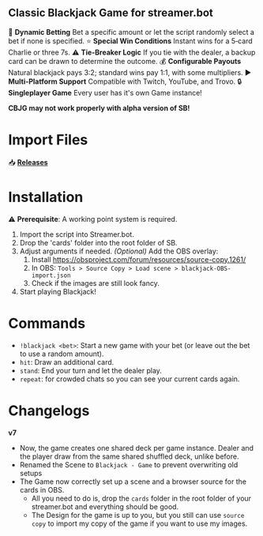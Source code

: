 ## Classic Blackjack Game for streamer.bot

:game_die: **Dynamic Betting** Bet a specific amount or let the script randomly select a bet if none is specified.
:star: **Special Win Conditions** Instant wins for a 5‑card Charlie or three 7s.
:warning: **Tie-Breaker Logic** If you tie with the dealer, a backup card can be drawn to determine the outcome.
:moneybag: **Configurable Payouts** Natural blackjack pays 3:2; standard wins pay 1:1, with some multipliers.
:arrow_forward: **Multi-Platform Support** Compatible with Twitch, YouTube, and Trovo.
:lock: **Singleplayer Game** Every user has it's own Game instance!

**CBJG may not work properly with alpha version of SB!**


# **Import Files**  
:inbox_tray: **[Releases](https://github.com/aaskjer/blackjackforSB/releases)**


# **Installation**
:warning: **Prerequisite**: A working point system is required.
1. Import the script into Streamer.bot.
2. Drop the 'cards' folder into the root folder of SB.
3. Adjust arguments if needed.
    *(Optional)* Add the OBS overlay:
    1. Install https://obsproject.com/forum/resources/source-copy.1261/
    2. In OBS: `Tools > Source Copy > Load scene > blackjack-OBS-import.json`
    3. Check if the images are still look fancy.
4. Start playing Blackjack!


# **Commands**  
- `!blackjack <bet>`: Start a new game with your bet (or leave out the bet to use a random amount).
- `hit`: Draw an additional card.
- `stand`: End your turn and let the dealer play.
- `repeat`: for crowded chats so you can see your current cards again.


# **Changelogs**

**v7**
* Now, the game creates one shared deck per game instance. Dealer and the player draw from the same shared shuffled deck, unlike before.
* Renamed the Scene to `Blackjack - Game` to prevent overwriting old setups
* The Game now correctly set up a scene and a browser source for the cards in OBS. 
  * All you need to do is, drop the `cards` folder in the root folder of your streamer.bot and everything should be good.
  * The Design for the game is up to you, but you still can use `source copy` to import my copy of the game if you want to use my images.
